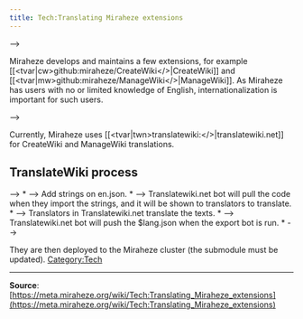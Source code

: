 ```yaml
---
title: Tech:Translating Miraheze extensions
---
```



<translate>
<!-- <!--T:1--> -->

Miraheze develops and maintains a few extensions, for example [[<tvar|cw>github:miraheze/CreateWiki</>|CreateWiki]] and [[<tvar|mw>github:miraheze/ManageWiki</>|ManageWiki]]. As Miraheze has users with no or limited knowledge of English, internationalization is important for such users.

<!-- <!--T:2--> -->

Currently, Miraheze uses [[<tvar|twn>translatewiki:</>|translatewiki.net]] for CreateWiki and ManageWiki translations.

## TranslateWiki process 

<!-- <!--T:3--> -->

</translate>
* <!-- <!--T:7--> -->
Add strings on en.json.
* <!-- <!--T:9--> -->
Translatewiki.net bot will pull the code when they import the strings, and it will be shown to translators to translate.
* <!-- <!--T:10--> -->
Translators in Translatewiki.net translate the texts.
* <!-- <!--T:11--> -->
Translatewiki.net bot will push the $lang.json when the export bot is run.
* <!-- <!--T:14--> -->

They are then deployed to the Miraheze cluster (the submodule must be updated).
[Category:Tech](https://meta.miraheze.org/wiki/Category:Tech)

----
**Source**: [https://meta.miraheze.org/wiki/Tech:Translating_Miraheze_extensions](https://meta.miraheze.org/wiki/Tech:Translating_Miraheze_extensions)